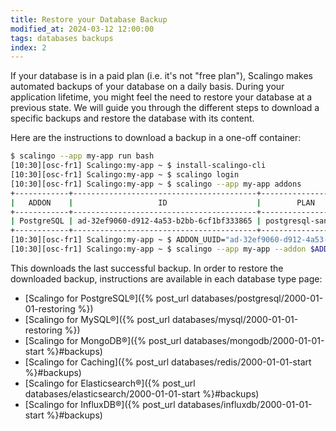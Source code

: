 ```yaml
---
title: Restore your Database Backup
modified_at: 2024-03-12 12:00:00
tags: databases backups
index: 2
---
```


If your database is in a paid plan (i.e. it's not "free plan"), Scalingo makes automated backups of
your database on a daily basis. During your application lifetime, you might feel the need to restore
your database at a previous state. We will guide you through the different steps to download a
specific backups and restore the database with its content.

Here are the instructions to download a backup in a one-off container:

```sh
$ scalingo --app my-app run bash
[10:30][osc-fr1] Scalingo:my-app ~ $ install-scalingo-cli
[10:30][osc-fr1] Scalingo:my-app ~ $ scalingo login
[10:30][osc-fr1] Scalingo:my-app ~ $ scalingo --app my-app addons
+------------+-----------------------------------------+--------------------+---------+
|   ADDON    |                   ID                    |        PLAN        | STATUS  |
+------------+-----------------------------------------+--------------------+---------+
| PostgreSQL | ad-32ef9060-d912-4a53-b2bb-6cf1bf333865 | postgresql-sandbox | running |
+------------+-----------------------------------------+--------------------+---------+
[10:30][osc-fr1] Scalingo:my-app ~ $ ADDON_UUID="ad-32ef9060-d912-4a53-b2bb-6cf1bf333865"
[10:30][osc-fr1] Scalingo:my-app ~ $ scalingo --app my-app --addon $ADDON_UUID backups-download
```

This downloads the last successful backup. In order to restore the downloaded backup, instructions are available in each database type page:

- [Scalingo for PostgreSQL®]({% post_url databases/postgresql/2000-01-01-restoring %})
- [Scalingo for MySQL®]({% post_url databases/mysql/2000-01-01-restoring %})
- [Scalingo for MongoDB®]({% post_url databases/mongodb/2000-01-01-start %}#backups)
- [Scalingo for Caching]({% post_url databases/redis/2000-01-01-start %}#backups)
- [Scalingo for Elasticsearch®]({% post_url databases/elasticsearch/2000-01-01-start %}#backups)
- [Scalingo for InfluxDB®]({% post_url databases/influxdb/2000-01-01-start %}#backups)
